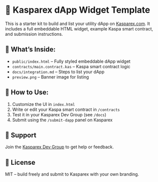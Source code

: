 # 🧩 Kasparex dApp Widget Template

This is a starter kit to build and list your utility dApp on [Kasparex.com](https://kasparex.com). It includes a full embeddable HTML widget, example Kaspa smart contract, and submission instructions.

## 🔧 What’s Inside:
- `public/index.html` – Fully styled embeddable dApp widget
- `contracts/main.contract.kas` – Kaspa smart contract logic
- `docs/integration.md` – Steps to list your dApp
- `preview.png` – Banner image for listing

## 🚀 How to Use:
1. Customize the UI in `index.html`
2. Write or edit your Kaspa smart contract in `/contracts`
3. Test it in your Kasparex Dev Group (see `/docs`)
4. Submit using the `/submit-dapp` panel on Kasparex

## 💬 Support
Join the [Kasparex Dev Group](https://kasparex.com/groups/dev-tools) to get help or feedback.

## 📜 License
MIT – build freely and submit to Kasparex with your own branding.
